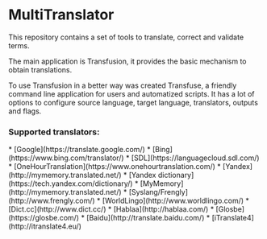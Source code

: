 # MultiTranslator

This repository contains a set of tools to translate, correct and validate terms.

The main application is Transfusion, it provides the basic mechanism to obtain translations.

To use Transfusion in a better way was created Transfuse, a friendly command line application for users and automatized scripts.
It has a lot of options to configure source language, target language, translators, outputs and flags.

<h3>Supported translators:</h3>
*	[Google](https://translate.google.com/)
*	[Bing](https://www.bing.com/translator/)
*	[SDL](https://languagecloud.sdl.com/)
*	[OneHourTranslation](https://www.onehourtranslation.com/)
*	[Yandex](http://mymemory.translated.net/)
*	[Yandex dictionary](https://tech.yandex.com/dictionary/)
*	[MyMemory](http://mymemory.translated.net/)
*	[Syslang/Frengly](http://www.frengly.com/)
*	[WorldLingo](http://www.worldlingo.com/)
*	[Dict.cc](http://www.dict.cc/)
*	[Hablaa](http://hablaa.com/)
*	[Glosbe](https://glosbe.com/)
*	[Baidu](http://translate.baidu.com/)
*	[iTranslate4](http://itranslate4.eu/)
